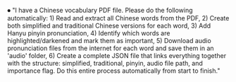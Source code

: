 ⏺ "I have a Chinese vocabulary PDF file. Please do the following automatically: 1) Read and extract all Chinese words from the PDF, 2) Create
both simplified and traditional Chinese versions for each word, 3) Add Hanyu pinyin pronunciation, 4) Identify which words are
highlighted/darkened and mark them as important, 5) Download audio pronunciation files from the internet for each word and save them in an
'audio' folder, 6) Create a complete JSON file that links everything together with the structure: simplified, traditional, pinyin, audio
file path, and importance flag. Do this entire process automatically from start to finish."
